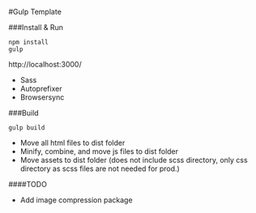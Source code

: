 #Gulp Template

###Install & Run
```
npm install
gulp
```
http://localhost:3000/

- Sass
- Autoprefixer
- Browsersync

###Build
```
gulp build
```
- Move all html files to dist folder
- Minify, combine, and move js files to dist folder
- Move assets to dist folder (does not include scss directory, only css directory as scss files are not needed for prod.)

####TODO
- Add image compression package
